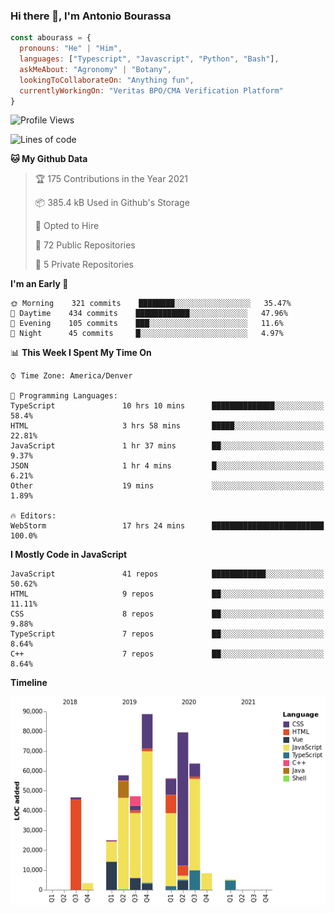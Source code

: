 ### Hi there 👋, I'm Antonio Bourassa

```javascript
const abourass = {
  pronouns: "He" | "Him",
  languages: ["Typescript", "Javascript", "Python", "Bash"],
  askMeAbout: "Agronomy" | "Botany",
  lookingToCollaborateOn: "Anything fun",
  currentlyWorkingOn: "Veritas BPO/CMA Verification Platform"
}
```

<!--START_SECTION:waka-->
![Profile Views](http://img.shields.io/badge/Profile%20Views-0-blue)

![Lines of code](https://img.shields.io/badge/From%20Hello%20World%20I%27ve%20Written-482400%20lines%20of%20code-blue)

**🐱 My Github Data** 

> 🏆 175 Contributions in the Year 2021
 > 
> 📦 385.4 kB Used in Github's Storage 
 > 
> 💼 Opted to Hire
 > 
> 📜 72 Public Repositories 
 > 
> 🔑 5 Private Repositories  
 > 
**I'm an Early 🐤** 

```text
🌞 Morning    321 commits    ████████░░░░░░░░░░░░░░░░░   35.47% 
🌆 Daytime    434 commits    ████████████░░░░░░░░░░░░░   47.96% 
🌃 Evening    105 commits    ███░░░░░░░░░░░░░░░░░░░░░░   11.6% 
🌙 Night      45 commits     █░░░░░░░░░░░░░░░░░░░░░░░░   4.97%

```


📊 **This Week I Spent My Time On** 

```text
⌚︎ Time Zone: America/Denver

💬 Programming Languages: 
TypeScript               10 hrs 10 mins      ██████████████░░░░░░░░░░░   58.4% 
HTML                     3 hrs 58 mins       █████░░░░░░░░░░░░░░░░░░░░   22.81% 
JavaScript               1 hr 37 mins        ██░░░░░░░░░░░░░░░░░░░░░░░   9.37% 
JSON                     1 hr 4 mins         █░░░░░░░░░░░░░░░░░░░░░░░░   6.21% 
Other                    19 mins             ░░░░░░░░░░░░░░░░░░░░░░░░░   1.89%

🔥 Editors: 
WebStorm                 17 hrs 24 mins      █████████████████████████   100.0%

```

**I Mostly Code in JavaScript** 

```text
JavaScript               41 repos            ████████████░░░░░░░░░░░░░   50.62% 
HTML                     9 repos             ██░░░░░░░░░░░░░░░░░░░░░░░   11.11% 
CSS                      8 repos             ██░░░░░░░░░░░░░░░░░░░░░░░   9.88% 
TypeScript               7 repos             ██░░░░░░░░░░░░░░░░░░░░░░░   8.64% 
C++                      7 repos             ██░░░░░░░░░░░░░░░░░░░░░░░   8.64%

```


**Timeline**

![Chart not found](https://raw.githubusercontent.com/Abourass/Abourass/master/charts/bar_graph.png) 


<!--END_SECTION:waka-->

<!--
**Abourass/Abourass** is a ✨ _special_ ✨ repository because its `README.md` (this file) appears on your GitHub profile.

Here are some ideas to get you started:

- 🔭 I’m currently working on ...
- 🌱 I’m currently learning ...
- 👯 I’m looking to collaborate on ...
- 🤔 I’m looking for help with ...
- 💬 Ask me about ...
- 📫 How to reach me: ...
- 😄 Pronouns: ...
- ⚡ Fun fact: ...
-->
